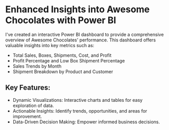 # Enhanced Insights into Awesome Chocolates with Power BI

I've created an interactive Power BI dashboard to provide a comprehensive overview of Awesome Chocolates' performance. This dashboard offers valuable insights into key metrics such as:
- Total Sales, Boxes, Shipments, Cost, and Profit
- Profit Percentage and Low Box Shipment Percentage
- Sales Trends by Month
- Shipment Breakdown by Product and Customer

## Key Features:
 - Dynamic Visualizations: Interactive charts and tables for easy exploration of data.
 - Actionable Insights: Identify trends, opportunities, and areas for improvement.
 - Data-Driven Decision Making: Empower informed business decisions.

